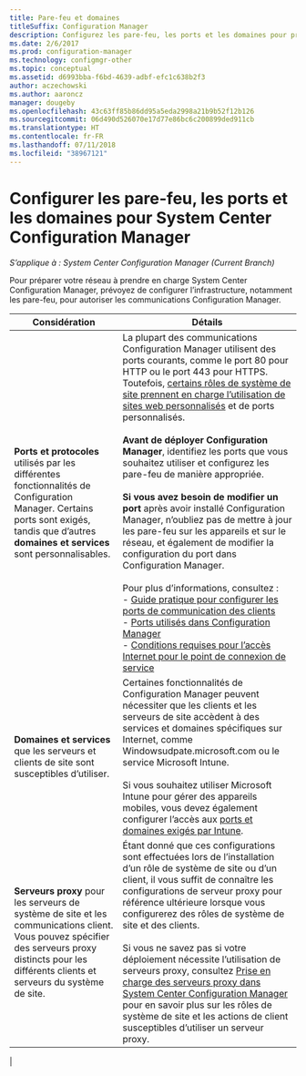```yaml
---
title: Pare-feu et domaines
titleSuffix: Configuration Manager
description: Configurez les pare-feu, les ports et les domaines pour préparer votre infrastructure pour les communications System Center Configuration Manager.
ms.date: 2/6/2017
ms.prod: configuration-manager
ms.technology: configmgr-other
ms.topic: conceptual
ms.assetid: d6993bba-f6bd-4639-adbf-efc1c638b2f3
author: aczechowski
ms.author: aaroncz
manager: dougeby
ms.openlocfilehash: 43c63ff85b86dd95a5eda2998a21b9b52f12b126
ms.sourcegitcommit: 06d490d526070e17d77e86bc6c200899ded911cb
ms.translationtype: HT
ms.contentlocale: fr-FR
ms.lasthandoff: 07/11/2018
ms.locfileid: "38967121"
---
```

# <a name="set-up-firewalls-ports-and-domains-for-system-center-configuration-manager"></a>Configurer les pare-feu, les ports et les domaines pour System Center Configuration Manager

*S’applique à : System Center Configuration Manager (Current Branch)*

Pour préparer votre réseau à prendre en charge System Center Configuration Manager, prévoyez de configurer l’infrastructure, notamment les pare-feu, pour autoriser les communications Configuration Manager.  

|Considération|Détails|  
|-------------------|-------------|  
|**Ports et protocoles** utilisés par les différentes fonctionnalités de Configuration Manager. Certains ports sont exigés, tandis que d’autres **domaines et services** sont personnalisables.|La plupart des communications Configuration Manager utilisent des ports courants, comme le port 80 pour HTTP ou le port 443 pour HTTPS. Toutefois, [certains rôles de système de site prennent en charge l’utilisation de sites web personnalisés](/sccm/core/plan-design/network/websites-for-site-system-servers) et de ports personnalisés.<br /><br /> **Avant de déployer Configuration Manager**, identifiez les ports que vous souhaitez utiliser et configurez les pare-feu de manière appropriée.<br /><br /> **Si vous avez besoin de modifier un port** après avoir installé Configuration Manager, n’oubliez pas de mettre à jour les pare-feu sur les appareils et sur le réseau, et également de modifier la configuration du port dans Configuration Manager.<br /><br /> Pour plus d’informations, consultez : </br>- [Guide pratique pour configurer les ports de communication des clients](../../../core/clients/deploy/configure-client-communication-ports.md) </br>- [Ports utilisés dans Configuration Manager](../../../core/plan-design/hierarchy/ports.md) </br>- [Conditions requises pour l’accès Internet pour le point de connexion de service](/sccm/core/servers/deploy/configure/about-the-service-connection-point#bkmk_urls)|  
|**Domaines et services** que les serveurs et clients de site sont susceptibles d’utiliser.|Certaines fonctionnalités de Configuration Manager peuvent nécessiter que les clients et les serveurs de site accèdent à des services et domaines spécifiques sur Internet, comme Windowsudpate.microsoft.com ou le service Microsoft Intune.<br /><br /> Si vous souhaitez utiliser Microsoft Intune pour gérer des appareils mobiles, vous devez également configurer l’accès aux [ports et domaines exigés par Intune](https://docs.microsoft.com/intune/get-started/network-infrastructure-requirements-for-microsoft-intune).|  
|**Serveurs proxy** pour les serveurs de système de site et les communications client. Vous pouvez spécifier des serveurs proxy distincts pour les différents clients et serveurs du système de site.|Étant donné que ces configurations sont effectuées lors de l’installation d’un rôle de système de site ou d’un client, il vous suffit de connaître les configurations de serveur proxy pour référence ultérieure lorsque vous configurerez des rôles de système de site et des clients.<br /><br /> Si vous ne savez pas si votre déploiement nécessite l’utilisation de serveurs proxy, consultez [Prise en charge des serveurs proxy dans System Center Configuration Manager](../../../core/plan-design/network/proxy-server-support.md) pour en savoir plus sur les rôles de système de site et les actions de client susceptibles d’utiliser un serveur proxy.|   
|  
